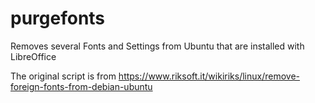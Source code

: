 # purgefonts
Removes several Fonts and Settings from Ubuntu that are installed with LibreOffice

The original script is from https://www.riksoft.it/wikiriks/linux/remove-foreign-fonts-from-debian-ubuntu
